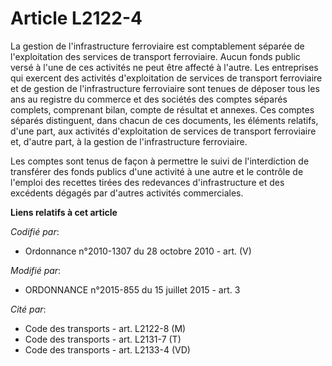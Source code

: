 # Article L2122-4

La gestion de l'infrastructure ferroviaire est comptablement séparée de l'exploitation des services de transport ferroviaire.
Aucun fonds public versé à l'une de ces activités ne peut être affecté à l'autre. Les entreprises qui exercent des activités
d'exploitation de services de transport ferroviaire et de gestion de l'infrastructure ferroviaire sont tenues de déposer tous
les ans au registre du commerce et des sociétés des comptes séparés complets, comprenant bilan, compte de résultat et
annexes. Ces comptes séparés distinguent, dans chacun de ces documents, les éléments relatifs, d'une part, aux activités
d'exploitation de services de transport ferroviaire et, d'autre part, à la gestion de l'infrastructure ferroviaire.

Les comptes sont tenus de façon à permettre le suivi de l'interdiction de transférer des fonds publics d'une activité à une
autre et le contrôle de l'emploi des recettes tirées des redevances d'infrastructure et des excédents dégagés par d'autres
activités commerciales.

**Liens relatifs à cet article**

_Codifié par_:

  - Ordonnance n°2010-1307 du 28 octobre 2010 - art. (V)

_Modifié par_:

  - ORDONNANCE n°2015-855 du 15 juillet 2015 - art. 3

_Cité par_:

  - Code des transports - art. L2122-8 (M)
  - Code des transports - art. L2131-7 (T)
  - Code des transports - art. L2133-4 (VD)
